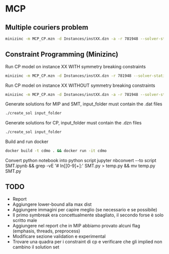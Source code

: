 # MCP

## Multiple couriers problem
```sh
minizinc -m MCP_CP.mzn -d Instances/instXX.dzn -a -r 781948 --solver-statistics --time-limit 300000 -D mzn_ignore_symmetry_breaking_constraints=false
```

## Constraint Programming (Minizinc)
Run CP model on instance XX WITH symmetry breaking constraints

```sh
minizinc -m MCP_CP.mzn -d Instances/instXX.dzn -r 781948 --solver-statistics --time-limit 300000 -D mzn_ignore_symmetry_breaking_constraints=false
```

Run CP model on instance XX WITHOUT symmetry breaking constraints

```sh
minizinc -m MCP_CP.mzn -d Instances/instXX.dzn -a -r 781948 --solver-statistics --time-limit 300000 -D mzn_ignore_symmetry_breaking_constraints=true
```

Generate solutions for MIP and SMT, input_folder must contain the .dat files
```sh
./create_sol input_folder
```

Generate solutions for CP, input_folder must contain the .dzn files
```sh
./create_sol input_folder
```

Build and run docker
```sh
docker build -t cdmo . && docker run -it cdmo
```

Convert python notebook into python script
jupyter nbconvert --to script SMT.ipynb && grep -vE '# In\[[0-9]+\]:' SMT.py > temp.py && mv temp.py SMT.py

## TODO
- Report
- Aggiungere lower-bound alla max dist
- Aggiungere immagini per capire meglio (se necessario e se possibile)
- Il primo symbreak era concettualmente sbagliato, il secondo forse è solo scritto male
- Aggiungere nel report che in MIP abbiamo provato alcuni flag (emphasis, threads, preprocess)
- Modificare sezione validation e experimental
- Trovare una quadra per i constraint di cp e verificare che gli implied non cambino il solution set